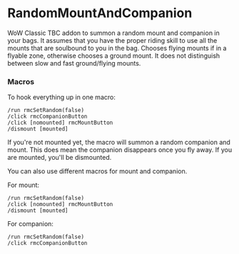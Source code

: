 # RandomMountAndCompanion

WoW Classic TBC addon to summon a random mount and companion in your bags. It assumes that you have the proper riding skill to use all the mounts that are soulbound to you in the bag. Chooses flying mounts if in a flyable zone, otherwise chooses a ground mount. It does not distinguish between slow and fast ground/flying mounts.

### Macros

To hook everything up in one macro:

```
/run rmcSetRandom(false)
/click rmcCompanionButton
/click [nomounted] rmcMountButton
/dismount [mounted]
```
If you're not mounted yet, the macro will summon a random companion and mount. This does mean the companion disappears once you fly away. If you are mounted, you'll be dismounted.

You can also use different macros for mount and companion.

For mount:
```
/run rmcSetRandom(false)
/click [nomounted] rmcMountButton
/dismount [mounted]
```

For companion:
```
/run rmcSetRandom(false)
/click rmcCompanionButton
```
